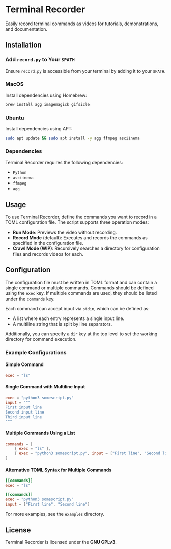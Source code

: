 # Terminal Recorder

Easily record terminal commands as videos for tutorials, demonstrations, and documentation.

## Installation

### Add `record.py` to Your `$PATH`

Ensure `record.py` is accessible from your terminal by adding it to your `$PATH`.

### MacOS

Install dependencies using Homebrew:

```bash
brew install agg imagemagick gifsicle
```

### Ubuntu

Install dependencies using APT:

```bash
sudo apt update && sudo apt install -y agg ffmpeg asciinema
```

### Dependencies

Terminal Recorder requires the following dependencies:

- `Python`
- `asciinema`
- `ffmpeg`
- `agg`

## Usage

To use Terminal Recorder, define the commands you want to record in a TOML configuration file. The script supports three operation modes:

- **Run Mode**: Previews the video without recording.
- **Record Mode** (default): Executes and records the commands as specified in the configuration file.
- **Crawl Mode (WIP)**: Recursively searches a directory for configuration files and records videos for each.

## Configuration

The configuration file must be written in TOML format and can contain a single command or multiple commands. Commands should be defined using the `exec` key. If multiple commands are used, they should be listed under the `commands` key.

Each command can accept input via `stdin`, which can be defined as:

- A list where each entry represents a single input line.
- A multiline string that is split by line separators.

Additionally, you can specify a `dir` key at the top level to set the working directory for command execution.

### Example Configurations

#### Simple Command

```toml
exec = "ls"
```

#### Single Command with Multiline Input

```toml
exec = "python3 somescript.py"
input = """
First input line
Second input line
Third input line
"""
```

#### Multiple Commands Using a List

```toml
commands = [
    { exec = "ls" },
    { exec = "python3 somescript.py", input = ["First line", "Second line"] },
]
```

#### Alternative TOML Syntax for Multiple Commands

```toml
[[commands]]
exec = "ls"

[[commands]]
exec = "python3 somescript.py"
input = ["First line", "Second line"]
```

For more examples, see the `examples` directory.

## License

Terminal Recorder is licensed under the **GNU GPLv3**.
